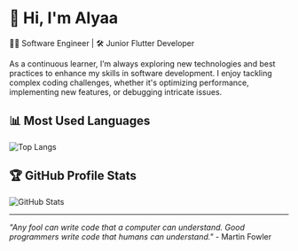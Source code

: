 # 👋 Hi, I'm Alyaa
👨‍💻 Software Engineer | 🛠️ Junior Flutter Developer

As a continuous learner, I’m always exploring new technologies and best practices to enhance my skills in software development. I enjoy tackling complex coding challenges, whether it's optimizing performance, implementing new features, or debugging intricate issues.

## 📊 Most Used Languages
![Top Langs](https://github-readme-stats.vercel.app/api/top-langs/?username=AlyaaTalaat28&layout=compact&count_private=true&theme=radical&hide=css,html&langs_count=10&token=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)

## 🏆 GitHub Profile Stats
![GitHub Stats](https://github-readme-stats.vercel.app/api?username=AlyaaTalaat28&show_icons=true&theme=radical&count_private=true&token=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) 

---
*"Any fool can write code that a computer can understand. Good programmers write code that humans can understand."* - Martin Fowler
